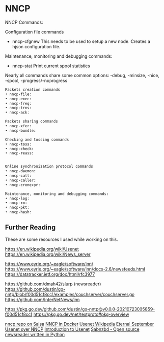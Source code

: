 # NNCP

NNCP Commands:

Configuration file commands

* nncp-cfgnew
    This needs to be used to setup a new node. Creates a hjson configuration file.

Maintenance, monitoring and debugging commands:

* nncp-stat
    Print current spool statistics

Nearly all commands share some common options:
-debug, -minsize, -nice, -spool, -progress/-noprogress

```markdown
Packets creation commands
• nncp-file:
• nncp-exec:
• nncp-freq:
• nncp-trns:
• nncp-ack:

Packets sharing commands
• nncp-xfer:
• nncp-bundle:

Checking and tossing commands
• nncp-toss:
• nncp-check:
• nncp-reass:


Online synchronization protocol commands
• nncp-daemon:
• nncp-call:
• nncp-caller:
• nncp-cronexpr:

Maintenance, monitoring and debugging commands:
• nncp-log:
• nncp-rm:
• nncp-pkt:
• nncp-hash:
```

## Further Reading

These are some resources I used while working on this.

https://en.wikipedia.org/wiki/Usenet
https://en.wikipedia.org/wiki/News_server

https://www.eyrie.org/~eagle/software/inn/
https://www.eyrie.org/~eagle/software/inn/docs-2.6/newsfeeds.html
https://datatracker.ietf.org/doc/html/rfc3977

https://github.com/dmah42/slurp (newsreader)
https://github.com/dustin/go-nntp/blob/f00d51cf8cc1/examples/couchserver/couchserver.go
https://github.com/InterNetNews/inn

https://pkg.go.dev/github.com/dustin/go-nntp@v0.0.0-20210723005859-f00d51cf8cc1
https://pkg.go.dev/net/textproto#pkg-overview

[nncp repo on Salsa](https://salsa.debian.org/go-team/packages/nncp)
[NNCP in Docker](https://salsa.debian.org/jgoerzen/docker-nncp)
[Usenet Wikipedia](https://en.wikipedia.org/wiki/Usenet)
[Eternal September](https://www.eternal-september.org/)
[Usenet over NNCP](https://www.complete.org/usenet-over-nncp/)
[Introduction to Usenet](https://www.binaries4all.com/beginners/downloading.php)
[Sabnzbd - Open source newsreader written in Python](https://github.com/sabnzbd/sabnzbd/tree/develop)
